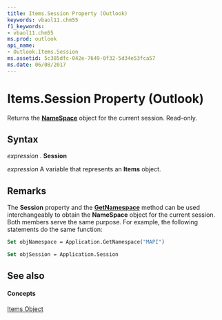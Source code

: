 ```yaml
---
title: Items.Session Property (Outlook)
keywords: vbaol11.chm55
f1_keywords:
- vbaol11.chm55
ms.prod: outlook
api_name:
- Outlook.Items.Session
ms.assetid: 5c385dfc-042e-7649-0f32-5d34e53fca57
ms.date: 06/08/2017
---
```



# Items.Session Property (Outlook)

Returns the  **[NameSpace](Outlook.NameSpace.md)** object for the current session. Read-only.


## Syntax

 _expression_ . **Session**

 _expression_ A variable that represents an **Items** object.


## Remarks

The  **Session** property and the **[GetNamespace](Outlook.Application.GetNamespace.md)** method can be used interchangeably to obtain the **NameSpace** object for the current session. Both members serve the same purpose. For example, the following statements do the same function:


```vb
Set objNamespace = Application.GetNamespace("MAPI") 
```


```vb
Set objSession = Application.Session
```


## See also


#### Concepts


[Items Object](Outlook.Items.md)

